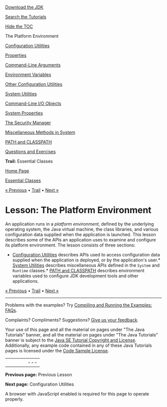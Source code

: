 [Download
the JDK](http://java.sun.com/javase/6/download.jsp)
  
[Search the
Tutorials](../../search.html)
  
[Hide the TOC](javascript:toggleLeft())

The Platform Environment

[Configuration Utilities](config.html)

[Properties](properties.html)

[Command-Line Arguments](cmdLineArgs.html)

[Environment Variables](env.html)

[Other Configuration Utilities](other.html)

[System Utilities](system.html)

[Command-Line I/O Objects](cl.html)

[System Properties](sysprop.html)

[The Security Manager](security.html)

[Miscellaneous Methods in System](sysmisc.html)

[PATH and CLASSPATH](paths.html)

[Questions and Exercises](QandE/questions.html)

**Trail:** Essential Classes

[Home Page](../../index.html)
>
[Essential Classes](../index.html)

[« Previous](../concurrency/index.html) • [Trail](../TOC.html) • [Next »](config.html)

# Lesson: The Platform Environment

An application runs in a *platform environment*, defined by the
underlying operating system, the Java virtual machine, the class
libraries, and various configuration data supplied when the
application is launched. This lesson describes some of the APIs an
application uses to examine and configure its platform environment.
The lesson consists of three sections:

* [Configuration Utilities](config.html) describes APIs
  used to access configuration data supplied when the application is
  deployed, or by the application's user.* [System Utilities](system.html) describes
    miscellaneous APIs defined in the `System` and
    `Runtime` classes.* [PATH and CLASSPATH](paths.html) describes
      environment variables used to configure JDK development tools and
      other applications.

[« Previous](../concurrency/index.html)
•
[Trail](../TOC.html)
•
[Next »](config.html)

---

Problems with the examples? Try [Compiling and Running
the Examples: FAQs](../../information/run-examples.html).
  
Complaints? Compliments? Suggestions? [Give
us your feedback](http://download.oracle.com/javase/feedback.html).

Your use of this page and all the material on pages under "The Java Tutorials" banner,
and all the material on pages under "The Java Tutorials" banner is subject to the [Java SE Tutorial Copyright
and License](../../information/license.html).
Additionally, any example code contained in any of these Java
Tutorials pages is licensed under the
[Code
Sample License](http://developers.sun.com/license/berkeley_license.html).

|  |  |  |  |  |
| --- | --- | --- | --- | --- |
| |  |  | | --- | --- | | duke image | Oracle logo | | [About Oracle](http://www.oracle.com/us/corporate/index.html) | [Oracle Technology Network](http://www.oracle.com/technology/index.html) | [Terms of Service](https://www.samplecode.oracle.com/servlets/CompulsoryClickThrough?type=TermsOfService) | Copyright © 1995, 2011 Oracle and/or its affiliates. All rights reserved. |

**Previous page:** Previous Lesson
  
**Next page:** Configuration Utilities




A browser with JavaScript enabled is required for this page to operate properly.